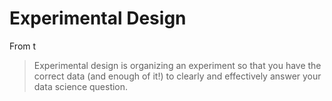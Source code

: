 
# Experimental Design

From t
> Experimental design is organizing an experiment so that you have the correct data (and enough of it!) to clearly and effectively answer your data science question.
<!--stackedit_data:
eyJoaXN0b3J5IjpbMjYzMzYxMjE0XX0=
-->